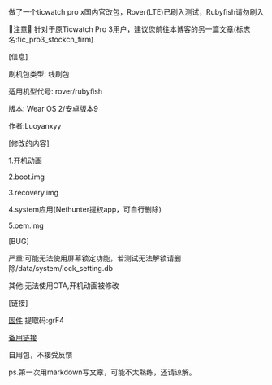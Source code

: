 
做了一个ticwatch pro x国内官改包，Rover(LTE)已刷入测试，Rubyfish请勿刷入

🔔注意🔔
针对于原Ticwatch Pro 3用户，建议您前往本博客的另一篇文章(标志名:tic_pro3_stockcn_firm)

[信息]

刷机包类型: 线刷包

适用机型代号: rover/rubyfish

版本: Wear OS 2/安卓版本9

作者:Luoyanxyy

[修改的内容]

1.开机动画

2.boot.img

3.recovery.img

4.system应用(Nethunter提权app，可自行删除)

5.oem.img

[BUG]

严重:可能无法使用屏幕锁定功能，若测试无法解锁请删除/data/system/lock_setting.db

其他:无法使用OTA,开机动画被修改

[链接]

[固件](https://www.123pan.com/s/lfKyVv-iW98d.html) 提取码:grF4


[备用链接](https://luoyanteam-my.sharepoint.com/:u:/g/personal/resdrive_luoyanteam_onmicrosoft_com/EXr1u5-e1JtDq4uNc4chntIBIXp6fUP-us8owZfS3ozlsg?e=sS9J2l)

自用包，不接受反馈

ps.第一次用markdown写文章，可能不太熟练，还请谅解。

